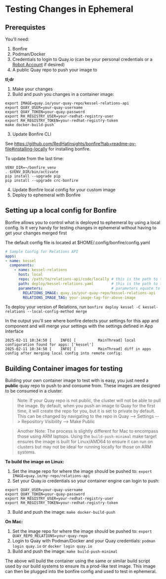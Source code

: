# Testing Changes in Ephemeral

## Prerequistes
You'll need:
1) Bonfire
2) Podman/Docker
3) Credentials to login to Quay.io (can be your personal credentials or a [Robot Account](https://docs.quay.io/glossary/robot-accounts.html) if desired)
4) A public Quay repo to push your image to

**tl;dr**
1) Make your changes
2) Build and push you changes in a container image:

```shell
export IMAGE=quay.io/your-quay-repo/kessel-relations-api
export QUAY_USER=your-quay-username
export QUAY_TOKEN=your-quay-password
export RH_REGISTRY_USER=your-redhat-registry-user
export RH_REGISTRY_TOKEN=your-redhat-registry-token
make docker-build-push`
```

3) Update Bonfire CLI

See https://github.com/RedHatInsights/bonfire?tab=readme-ov-file#installing-locally for installing bonfire.

To update from the last time:
```shell
VENV_DIR=~/bonfire_venv
. $VENV_DIR/bin/activate
pip install --upgrade pip
pip install --upgrade crc-bonfire
```

4) Update Bonfire local config for your custom image
5) Deploy to ephemeral with Bonfire


## Setting up a local config for Bonfire
Bonfire allows you to control what is deployed to ephemeral by using a local config. Is it very handy for testing changes in ephemeral without having to get your changes merged first

The default config file is located at $HOME/.config/bonfire/config.yaml

```yaml
# Sample Config for Relations API
apps:
- name: kessel
  components:
    - name: kessel-relations
      host: local
      repo: /path/to/relations-api/code/locally # this is the path to the cloned repo on your system
      path: deploy/kessel-relations.yaml        # this is the path to the deploy file for ephemeral but can be changed to whatever you like
      parameters:                               # parameters equate to parameters defined in the template -- any parameter can be overwritten
        RELATIONS_IMAGE: quay.io/your-quay-repo/kessel-relations-api
        RELATIONS_IMAGE_TAG: your-image-tag-for-above-image
```

To deploy your version of Relations, run `bonfire deploy kessel -C kessel-relations --local-config-method merge`

In the output you'll see where bonfire detects your settings for this app and component and will merge your settings with the settings defined in App Interface

```shell
2025-02-11 10:34:50 [    INFO] [          MainThread] local configuration found for apps: ['kessel']
2025-02-11 10:34:50 [    INFO] [          MainThread] diff in apps config after merging local config into remote config:
```

## Building Container images for testing

Building your own container image to test with is easy, you just need a **public** quay repo to push to and consume from. These images are designed to be consumed in a cluster.

> Note: If your Quay repo is not public, the cluster will not be able to pull the image. By default, when you push an image to Quay for the first time, it will create the repo for you, but it is set to private by default. This can be changed by navigating to the repo in Quay --> Settings --> Repository Visibility --> Make Public

> Another Note: The process is slightly different for Mac to encompass those using ARM laptops. Using the `build-push-minimal` make target ensures the image is built for Linux/AMD64 to ensure it can run on clusters but may not be ideal for running locally for those on ARM systems.


**To build the image on Linux:**
1) Set the image repo for where the image should be pushed to: `export IMAGE=quay.io/my-repo/relations-api`
2) Set your  Quay.io credentials so your container engine can login to push:

```shell
export QUAY_USER=your-quay-username
export QUAY_TOKEN=your-quay-password
export RH_REGISTRY_USER=your-redhat-registry-user
export RH_REGISTRY_TOKEN=your-redhat-registry-token
```

3) Build and push the image: `make docker-build-push`

**On Mac:**
1) Set the image repo for where the image should be pushed to: `export QUAY_REPO_RELATIONS=your-quay-repo`
2) Login to Quay with Podman/Docker and your Quay credentials: `podman login quay.io` or `docker login quay.io`
3) Build and push the image: `make build-push-minimal`

The above will build the container using the same or similar build script used by our build systems to ensure its a prod-like test image. This image can then be plugged into the bonfire config and used to test in ephemeral.

